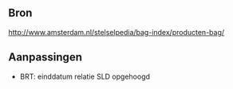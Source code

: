 Bron
----

http://www.amsterdam.nl/stelselpedia/bag-index/producten-bag/

Aanpassingen
------------

- BRT: einddatum relatie SLD opgehoogd